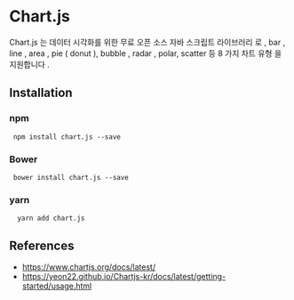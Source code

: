 # Chart.js #
Chart.js 는 데이터 시각화를 위한 무료 오픈 소스 자바 스크립트 라이브러리 로 , bar , line , area , pie ( donut ), bubble , radar , polar, scatter 등 8 가지 차트 유형 을 지원합니다 .

## Installation ##
### npm ###
```
 npm install chart.js --save
```

### Bower ###
```
 bower install chart.js --save
```

### yarn ###
```
  yarn add chart.js
```

## References ##
* https://www.chartjs.org/docs/latest/
* https://yeon22.github.io/Chartjs-kr/docs/latest/getting-started/usage.html
